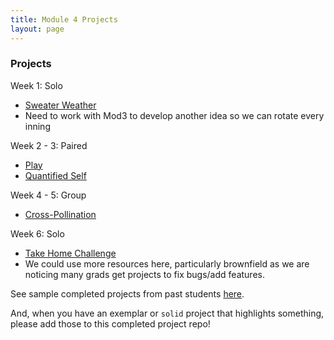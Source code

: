 ```yaml
---
title: Module 4 Projects
layout: page
---
```


### Projects

Week 1: Solo
* [Sweater Weather](/module4/projects/sweater_weather.md)
* Need to work with Mod3 to develop another idea so we can rotate every inning

Week 2 - 3: Paired
* [Play](/module4/projects/play.md)
* [Quantified Self](/module4/projects/quantified_self.md)

Week 4 - 5: Group
* [Cross-Pollination](/module4/projects/cross_pollination)

Week 6: Solo
* [Take Home Challenge](/module4/projects/take_home.md)
* We could use more resources here, particularly brownfield as we are noticing many grads get projects to fix bugs/add features.


See sample completed projects from past students [here](https://github.com/turingschool/backend-completed-sample-projects/tree/master/4module).

And, when you have an exemplar or `solid` project that highlights something, please add those to this completed project repo!
